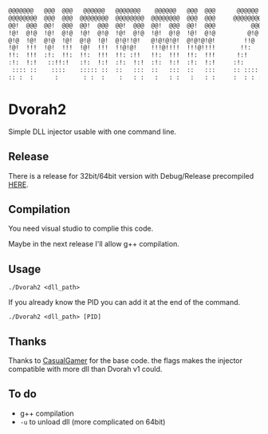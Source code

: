 ```bash
@@@@@@@   @@@  @@@   @@@@@@   @@@@@@@    @@@@@@   @@@  @@@      @@@@@@   
@@@@@@@@  @@@  @@@  @@@@@@@@  @@@@@@@@  @@@@@@@@  @@@  @@@     @@@@@@@@  
@@!  @@@  @@!  @@@  @@!  @@@  @@!  @@@  @@!  @@@  @@!  @@@          @@@  
!@!  @!@  !@!  @!@  !@!  @!@  !@!  @!@  !@!  @!@  !@!  @!@         @!@   
@!@  !@!  @!@  !@!  @!@  !@!  @!@!!@!   @!@!@!@!  @!@!@!@!        !!@    
!@!  !!!  !@!  !!!  !@!  !!!  !!@!@!    !!!@!!!!  !!!@!!!!       !!:     
!!:  !!!  :!:  !!:  !!:  !!!  !!: :!!   !!:  !!!  !!:  !!!      !:!      
:!:  !:!   ::!!:!   :!:  !:!  :!:  !:!  :!:  !:!  :!:  !:!     :!:       
 :::: ::    ::::    ::::: ::  ::   :::  ::   :::  ::   :::     :: :::::  
:: :  :      :       : :  :    :   : :   :   : :   :   : :     :  : : :  
```
# Dvorah2
Simple DLL injector usable with one command line.

## Release
There is a release for 32bit/64bit version with Debug/Release precompiled [HERE](https://github.com/ChevalierSoft/Dvorah2/releases/tag/v2.0).

## Compilation
You need visual studio to complie this code.

Maybe in the next release I'll allow g++ compilation.

## Usage
`./Dvorah2 <dll_path>`


If you already know the PID you can add it at the end of the command.

`./Dvorah2 <dll_path> [PID]`

## Thanks
Thanks to [CasualGamer](https://github.com/CasualCoder91) for the base code. the flags makes the injector compatible with more dll than Dvorah v1 could.

## To do
- g++ compilation
- `-u` to unload dll (more complicated on 64bit)
